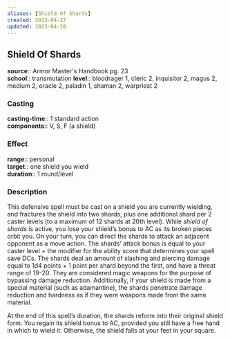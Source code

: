 ```yaml
---
aliases: [Shield Of Shards]
created: 2023-04-27
updated: 2023-04-28
---
```


## Shield Of Shards

**source**:: Armor Master's Handbook pg. 23  
**school**:: transmutation
**level**:: bloodrager 1, cleric 2, inquisitor 2, magus 2, medium 2, oracle 2, paladin 1, shaman 2, warpriest 2

### Casting

**casting-time**:: 1 standard action  
**components**:: V, S, F (a shield)

### Effect

**range**:: personal  
**target**:: one shield you wield  
**duration**:: 1 round/level

### Description

This defensive spell must be cast on a shield you are currently wielding, and fractures the shield into two shards, plus one additional shard per 2 caster levels (to a maximum of 12 shards at 20th level). While *shield of shards* is active, you lose your shield’s bonus to AC as its broken pieces orbit you. On your turn, you can direct the shards to attack an adjacent opponent as a move action. The shards’ attack bonus is equal to your caster level + the modifier for the ability score that determines your spell save DCs. The shards deal an amount of slashing and piercing damage equal to 1d4 points + 1 point per shard beyond the first, and have a threat range of 19-20. They are considered magic weapons for the purpose of bypassing damage reduction. Additionally, if your shield is made from a special material (such as adamantine), the shards penetrate damage reduction and hardness as if they were weapons made from the same material.  
  
At the end of this spell’s duration, the shards reform into their original shield form. You regain its shield bonus to AC, provided you still have a free hand in which to wield it. Otherwise, the shield falls at your feet in your square.

